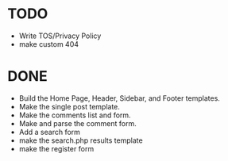 TODO
====
* Write TOS/Privacy Policy 
* make custom 404



DONE 
====
* Build the Home Page, Header, Sidebar, and Footer templates. 
* Make the single post template.
* Make the comments list and form.
* Make and parse the comment form.
* Add a search form 
* make the search.php results template
* make the register form 